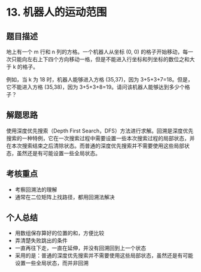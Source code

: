 # 13. 机器人的运动范围

## 题目描述

地上有一个 m 行和 n 列的方格。一个机器人从坐标 (0, 0) 的格子开始移动，每一次只能向左右上下四个方向移动一格，但是不能进入行坐标和列坐标的数位之和大于 k 的格子。

例如，当 k 为 18 时，机器人能够进入方格 (35,37)，因为 3+5+3+7=18。但是，它不能进入方格 (35,38)，因为 3+5+3+8=19。请问该机器人能够达到多少个格子？



## 解题思路

使用深度优先搜索（Depth First Search，DFS）方法进行求解。回溯是深度优先搜索的一种特例，它在一次搜索过程中需要设置一些本次搜索过程的局部状态，并在本次搜索结束之后清除状态。而普通的深度优先搜索并不需要使用这些局部状态，虽然还是有可能设置一些全局状态。



## 考核重点

- 考察回溯法的理解
- 通常在二位矩阵上找路径，都用回溯法解决



## 个人总结

- 用数组保存算好的位置的和，方便比较
- 弄清楚失败跳出的条件
- 一直再往下走，一直在延伸，并没有回溯回到上一个状态
- 采用的是：普通的深度优先搜索并不需要使用这些局部状态，虽然还是有可能设置一些全局状态，而并非回溯